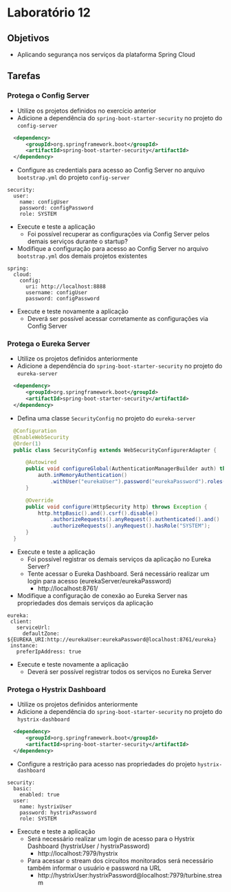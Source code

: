 # Laboratório 12

## Objetivos
- Aplicando segurança nos serviços da plataforma Spring Cloud

## Tarefas

### Protega o Config Server
- Utilize os projetos definidos no exercício anterior
- Adicione a dependência do `spring-boot-starter-security` no projeto do `config-server`
```xml
  <dependency>
      <groupId>org.springframework.boot</groupId>
      <artifactId>spring-boot-starter-security</artifactId>
  </dependency>
```
- Configure as credentials para acesso ao Config Server no arquivo `bootstrap.yml` do projeto `config-server`
```
security:
  user:
    name: configUser
    password: configPassword
    role: SYSTEM
```
- Execute e teste a aplicação
  - Foi possível recuperar as configurações via Config Server pelos demais serviços durante o startup?
- Modifique a configuração para acesso ao Config Server no arquivo `bootstrap.yml` dos demais projetos existentes
```
spring:
  cloud:
    config:
      uri: http://localhost:8888
      username: configUser
      password: configPassword      
```
- Execute e teste novamente a aplicação
  - Deverá ser possível acessar corretamente as configurações via Config Server

### Protega o Eureka Server
- Utilize os projetos definidos anteriormente
- Adicione a dependência do `spring-boot-starter-security` no projeto do `eureka-server`
```xml
  <dependency>
      <groupId>org.springframework.boot</groupId>
      <artifactId>spring-boot-starter-security</artifactId>
  </dependency>
```
- Defina uma classe `SecurityConfig` no projeto do `eureka-server`
```java
  @Configuration
  @EnableWebSecurity
  @Order(1)
  public class SecurityConfig extends WebSecurityConfigurerAdapter {

	  @Autowired
	  public void configureGlobal(AuthenticationManagerBuilder auth) throws Exception {
		  auth.inMemoryAuthentication()
			  .withUser("eurekaUser").password("eurekaPassword").roles("SYSTEM");
	  }

	  @Override
	  public void configure(HttpSecurity http) throws Exception {
		  http.httpBasic().and().csrf().disable()
			  .authorizeRequests().anyRequest().authenticated().and()
			  .authorizeRequests().anyRequest().hasRole("SYSTEM");
	  }
  }
```
- Execute e teste a aplicação
  - Foi possível registrar os demais serviços da aplicação no Eureka Server?
  - Tente acessar o Eureka Dashboard. Será necessário realizar um login para acesso (eurekaServer/eurekaPassword)
    - http://localhost:8761/
- Modifique a configuração de conexão ao Eureka Server nas propriedades dos demais serviços da aplicação
```
eureka:
 client:
   serviceUrl:
     defaultZone: ${EUREKA_URI:http://eurekaUser:eurekaPassword@localhost:8761/eureka}
 instance:
   preferIpAddress: true
```
- Execute e teste novamente a aplicação
  - Deverá ser possível registrar todos os serviços no Eureka Server

### Protega o Hystrix Dashboard
- Utilize os projetos definidos anteriormente
- Adicione a dependência do `spring-boot-starter-security` no projeto do `hystrix-dashboard`
```xml
  <dependency>
      <groupId>org.springframework.boot</groupId>
      <artifactId>spring-boot-starter-security</artifactId>
  </dependency>
```
- Configure a restrição para acesso nas propriedades do projeto `hystrix-dashboard`
```
security:
  basic:
    enabled: true
  user:
    name: hystrixUser
    password: hystrixPassword
    role: SYSTEM
```
- Execute e teste a aplicação
  - Será necessário realizar um login de acesso para o Hystrix Dashboard (hystrixUser / hystrixPassword)
    - http://localhost:7979/hystrix
  - Para acessar o stream dos circuitos monitorados será necessário também informar o usuário e password na URL
    - http://hystrixUser:hystrixPassword@localhost:7979/turbine.stream
